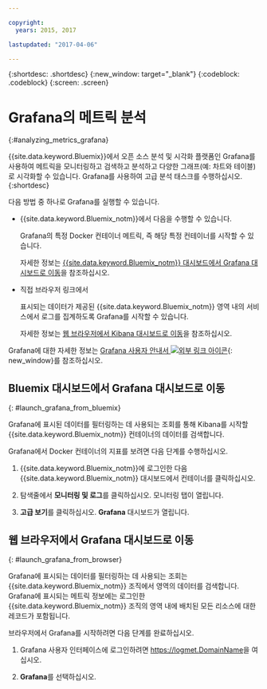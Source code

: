 ```yaml
---

copyright:
  years: 2015, 2017

lastupdated: "2017-04-06"

---
```



{:shortdesc: .shortdesc}
{:new_window: target="_blank"}
{:codeblock: .codeblock}
{:screen: .screen}

# Grafana의 메트릭 분석
{:#analyzing_metrics_grafana}

{{site.data.keyword.Bluemix}}에서 오픈 소스 분석 및 시각화 플랫폼인 Grafana를 사용하여 메트릭을 모니터링하고 검색하고 분석하고 다양한 그래프(예: 차트와 테이블)로 시각화할 수 있습니다. Grafana를 사용하여 고급 분석 태스크를 수행하십시오.
{:shortdesc}

다음 방법 중 하나로 Grafana를 실행할 수 있습니다.

* {{site.data.keyword.Bluemix_notm}}에서 다음을 수행할 수 있습니다.

    Grafana의 특정 Docker 컨테이너 메트릭, 즉 해당 특정 컨테이너를 시작할 수 있습니다. 
    
    자세한 정보는 [{{site.data.keyword.Bluemix_notm}} 대시보드에서 Grafana 대시보드로
    이동](monitoring_analyzing_metrics_grafana.html#launch_grafana_from_bluemix)을 참조하십시오.

* 직접 브라우저 링크에서

    표시되는 데이터가 제공된 {{site.data.keyword.Bluemix_notm}} 영역 내의 서비스에서 로그를 집계하도록 Grafana를 시작할 수 있습니다.
    
    자세한 정보는 [웹 브라우저에서 Kibana 대시보드로 이동](monitoring_analyzing_metrics_grafana.html#launch_grafana_from_browser)을 참조하십시오.
    
Grafana에 대한 자세한 정보는 [Grafana 사용자 안내서 ![외부 링크 아이콘](../../../icons/launch-glyph.svg "외부 링크 아이콘")](http://docs.grafana.org/guides/getting_started/){: new_window}를 참조하십시오.


##  Bluemix 대시보드에서 Grafana 대시보드로 이동
{: #launch_grafana_from_bluemix}

Grafana에 표시된 데이터를 필터링하는 데 사용되는 조회를 통해 Kibana를 시작할 {{site.data.keyword.Bluemix_notm}} 컨테이너의 데이터를 검색합니다. 

Grafana에서 Docker 컨테이너의 지표를 보려면 다음 단계를 수행하십시오.

1. {{site.data.keyword.Bluemix_notm}}에 로그인한 다음 {{site.data.keyword.Bluemix_notm}} 대시보드에서 컨테이너를 클릭하십시오. 
    
2. 탐색줄에서 **모니터링 및 로그**를 클릭하십시오. 모니터링 탭이 열립니다. 
    
3. **고급 보기**를 클릭하십시오. **Grafana** 대시보드가 열립니다.


##  웹 브라우저에서 Grafana 대시보드로 이동
{: #launch_grafana_from_browser}

Grafana에 표시되는 데이터를 필터링하는 데 사용되는 조회는 {{site.data.keyword.Bluemix_notm}} 조직에서 영역의 데이터를 검색합니다. Grafana에 표시되는 메트릭 정보에는 로그인한 {{site.data.keyword.Bluemix_notm}} 조직의 영역 내에 배치된 모든 리소스에 대한 레코드가 포함됩니다.

브라우저에서 Grafana를 시작하려면 다음 단계를 완료하십시오.

1. Grafana 사용자 인터페이스에 로그인하려면 [https://logmet.<span class="keyword" data-hd-keyref="DomainName">DomainName</span>](https://logmet.{DomainName})을 여십시오. 

2. **Grafana**를 선택하십시오.
     


